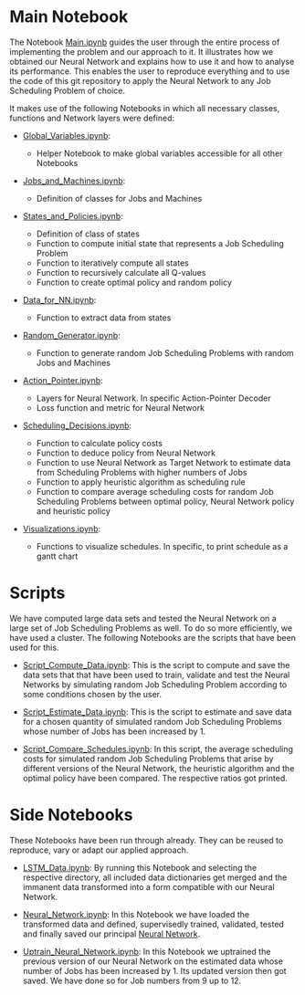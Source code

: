 # Main Notebook

The Notebook [Main.ipynb](https://github.com/Dieguinho1612/Job-Scheduling-Deep-Reinforcement-Learning/blob/main/Notebooks/Main.ipynb) guides the user through the entire process of implementing the problem and our approach to it. It illustrates how we obtained our Neural Network and explains how to use it and how to analyse its performance. This enables the user to reproduce everything and to use the code of this git repository to apply the Neural Network to any Job Scheduling Problem of choice.<br>

It makes use of the following Notebooks in which all necessary classes, functions and Network layers were defined:

- [Global_Variables.ipynb](https://github.com/Dieguinho1612/Job-Scheduling-Deep-Reinforcement-Learning/blob/main/Notebooks/Global_Variables.ipynb):
  - Helper Notebook to make global variables accessible for all other Notebooks

- [Jobs_and_Machines.ipynb](https://github.com/Dieguinho1612/Job-Scheduling-Deep-Reinforcement-Learning/blob/main/Notebooks/Jobs_and_Machines.ipynb):
  - Definition of classes for Jobs and Machines

- [States_and_Policies.ipynb](https://github.com/Dieguinho1612/Job-Scheduling-Deep-Reinforcement-Learning/blob/main/Notebooks/States_and_Policies.ipynb):
  - Definition of class of states
  - Function to compute initial state that represents a Job Scheduling Problem
  - Function to iteratively compute all states
  - Function to recursively calculate all Q-values
  - Function to create optimal policy and random policy
  
- [Data_for_NN.ipynb](https://github.com/Dieguinho1612/Job-Scheduling-Deep-Reinforcement-Learning/blob/main/Notebooks/Data_for_NN.ipynb):
  - Function to extract data from states
    
- [Random_Generator.ipynb](https://github.com/Dieguinho1612/Job-Scheduling-Deep-Reinforcement-Learning/blob/main/Notebooks/Random_Generator.ipynb):
  - Function to generate random Job Scheduling Problems with random Jobs and Machines
  
- [Action_Pointer.ipynb](https://github.com/Dieguinho1612/Job-Scheduling-Deep-Reinforcement-Learning/blob/main/Notebooks/Action_Pointer.ipynb):
  - Layers for Neural Network. In specific Action-Pointer Decoder
  - Loss function and metric for Neural Network
  
- [Scheduling_Decisions.ipynb](https://github.com/Dieguinho1612/Job-Scheduling-Deep-Reinforcement-Learning/blob/main/Notebooks/Scheduling_Decisions.ipynb):
  - Function to calculate policy costs
  - Function to deduce policy from Neural Network
  - Function to use Neural Network as Target Network to estimate data from Scheduling Problems with higher numbers of Jobs
  - Function to apply heuristic algorithm as scheduling rule
  - Function to compare average scheduling costs for random Job Scheduling Problems between optimal policy, Neural Network policy and heuristic policy  
  
- [Visualizations.ipynb](https://github.com/Dieguinho1612/Job-Scheduling-Deep-Reinforcement-Learning/blob/main/Notebooks/Visualizations.ipynb):
  - Functions to visualize schedules. In specific, to print schedule as a gantt chart


# Scripts

We have computed large data sets and tested the Neural Network on a large set of Job Scheduling Problems as well. To do so more efficiently, we have used a cluster. The following Notebooks are the scripts that have been used for this.

- [Script_Compute_Data.ipynb](https://github.com/Dieguinho1612/Job-Scheduling-Deep-Reinforcement-Learning/blob/main/Notebooks/Script_Compute_Data.ipynb): This is the script to compute and save the data sets that that have been used to train, validate and test the Neural Networks by simulating random Job Scheduling Problem according to some conditions chosen by the user.

- [Script_Estimate_Data.ipynb](https://github.com/Dieguinho1612/Job-Scheduling-Deep-Reinforcement-Learning/blob/main/Notebooks/Script_Estimate_Data.ipynb): This is the script to estimate and save data for a chosen quantity of simulated random Job Scheduling Problems whose number of Jobs has been increased by 1.

- [Script_Compare_Schedules.ipynb](https://github.com/Dieguinho1612/Job-Scheduling-Deep-Reinforcement-Learning/blob/main/Notebooks/Script_Compare_Schedules.ipynb): In this script, the average scheduling costs for simulated random Job Scheduling Problems that arise by different versions of the Neural Network, the heuristic algorithm and the optimal policy have been compared. The respective ratios got printed.


# Side Notebooks

These Notebooks have been run through already. They can be reused to reproduce, vary or adapt our applied approach.

- [LSTM_Data.ipynb](https://github.com/Dieguinho1612/Job-Scheduling-Deep-Reinforcement-Learning/blob/main/Notebooks/LSTM_Data.ipynb): By running this Notebook and selecting the respective directory, all included data dictionaries get merged and the immanent data transformed into a form compatible with our Neural Network.

- [Neural_Network.ipynb](https://github.com/Dieguinho1612/Job-Scheduling-Deep-Reinforcement-Learning/blob/main/Notebooks/Neural_Network.ipynb): In this Notebook we have loaded the transformed data and defined, supervisedly trained, validated, tested and finally saved our principal [Neural Network](https://github.com/Dieguinho1612/Job-Scheduling-Deep-Reinforcement-Learning/blob/main/Neural_Networks/Neural_Network.h5).

- [Uptrain_Neural_Network.ipynb](https://github.com/Dieguinho1612/Job-Scheduling-Deep-Reinforcement-Learning/blob/main/Notebooks/Uptrain_Neural_Network.ipynb): In this Notebook we uptrained the previous version of our Neural Network on the estimated data whose number of Jobs has been increased by 1. Its updated version then got saved. We have done so for Job numbers from 9 up to 12.
